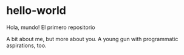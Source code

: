 # hello-world
Hola, mundo! El primero repositorio

A bit about me, but more about you.
A young gun with programmatic aspirations, too.
